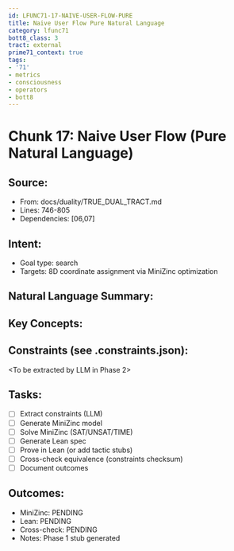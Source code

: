 ```yaml
---
id: LFUNC71-17-NAIVE-USER-FLOW-PURE
title: Naive User Flow Pure Natural Language
category: lfunc71
bott8_class: 3
tract: external
prime71_context: true
tags:
- '71'
- metrics
- consciousness
- operators
- bott8
---
```



# Chunk 17: Naive User Flow (Pure Natural Language)

## Source:
- From: docs/duality/TRUE_DUAL_TRACT.md
- Lines: 746-805
- Dependencies: [06,07]

## Intent:
- Goal type: search
- Targets: 8D coordinate assignment via MiniZinc optimization

## Natural Language Summary:
<To be filled during extraction phase>

## Key Concepts:
<To be identified from source during extraction>

## Constraints (see .constraints.json):
<To be extracted by LLM in Phase 2>

## Tasks:
- [ ] Extract constraints (LLM)
- [ ] Generate MiniZinc model
- [ ] Solve MiniZinc (SAT/UNSAT/TIME)
- [ ] Generate Lean spec
- [ ] Prove in Lean (or add tactic stubs)
- [ ] Cross-check equivalence (constraints checksum)
- [ ] Document outcomes

## Outcomes:
- MiniZinc: PENDING
- Lean: PENDING
- Cross-check: PENDING
- Notes: Phase 1 stub generated
